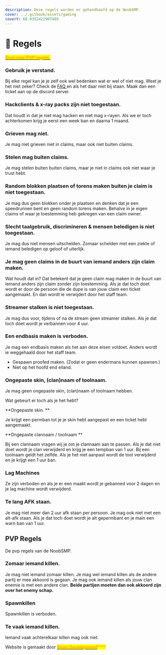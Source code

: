 ```yaml
---
description: Deze regels worden er gehandhaafd op de NoobSMP.
cover: ../.gitbook/assets/gaming
coverY: 68.0352422907489
---
```


# 📑 Regels

#### [<mark style="color:orange;">Snel naar PVP regels.</mark>](regels.md#pvp-regels)<mark style="color:orange;"></mark>

### Gebruik je verstand.

Bij elke regel kan je je zelf ook wel bedenken wat er wel of niet mag. Weet je het niet zeker? Check de [FAQ ](faq.md)en als het daar niet bij staan. Maak dan een ticket aan op de discord server.

### Hackclients & x-ray packs zijn niet toegestaan.

Dat houdt in dat je niet mag hacken en niet mag x-rayen. Als we er toch achterkomen krijg je eerst een week ban en daarna 1 maand.

### Grieven mag niet.

Je mag niet grieven niet in claims, maar ook niet buiten claims.

### Stelen mag buiten claims.

Je mag stelen buiten buiten claims, maar je niet in claims ook niet waar je trust hebt.

### Random blokken plaatsen of torens maken buiten je claim is niet toegestaan.

Je mag dus geen blokken onder je plaatsen en denken dat je een speedrunnen bent en geen random torens maken. Behalve in je eigen claims of waar je toestemming heb gekregen van een claim owner.

### Slecht taalgebruik, discrimineren & mensen beledigen is niet toegestaan.

Je mag dus niet mensen uitschelden. Zomaar schelden met een ziekte of iemand beledigen op geloof of uiterlijk.

### Je mag geen claims in de buurt van iemand anders zijn claim maken.

Wat houdt dat in? Dat betekent dat je geen claim mag maken in de buurt van iemand anders zijn claim zonder zijn toestemming. Als je dat toch doet wordt er door de persoon die de dupe is van jouw claim een ticket aangemaakt. En dan wordt ie verwijdert door het staff team.

### Streamer stalken is niet toegestaan.

Je mag dus voor, tijdens of na de stream geen streamer stalken. Als je dat toch doet wordt je verbannen voor 4 uur.

### Een endbasis maken is verboden.

Je mag een endbasis maken als het aan deze eisen voldoet. Anders wordt ie weggehaald door het staff team.

* Gespawn proofed maken. (Zodat er geen endermans kunnen spawnen.)
* Niet op het hoofd end eiland.

### Ongepaste skin, (clan)naam of toolnaam.

Je mag geen ongepaste skin, (clan)naam of toolnaam hebben.

Wat gebeurt er toch als je het hebt?

**Ongepaste skin. **

Je krijgt een permban tot je je skin hebt aangepast en een ticket hebt aangemaakt.

**Ongepaste clannaam / toolnaam **

Bij een clannaam vragen wij je om je clannaam aan te passen. Als je dat niet doet wordt je clan verwijderd en krijg je een tempban van 1 uur. Bij een toolnaam geldt het zelfde. Als je het niet aanpast wordt de tool verwijderd en je krijgt een 1 uur ban.

### Lag Machines 

Ze zijn verboden en als je er een maakt wordt je gebanned voor 2 dagen en je lag machine wordt verwijderd.

### Te lang AFK staan.

Je mag niet meer dan 2 uur afk staan per persoon. Je mag ook niet met een alt-afk staan. Als je dat toch doet wordt je alt gepermbant en je main een warn ban van 1 uur.



## PVP Regels

De pvp regels van de NoobSMP.

### Zomaar iemand killen.

Je mag niet iemand zomaar killen. Je mag wel iemand killen als de andere partij er mee akkoord is gegaan. Je mag ook iemand killen als jouw clan enemie is met een andere clan. **Beide partijen moeten dan ook akkoord zijn over het enemy schap.**

### Spawnkillen

Spawnkillen is verboden. 

### Te vaak iemand killen.

Iemand vaak achterelkaar killen mag ook niet. 



Website is gemaakt door [<mark style="color:orange;">**Brian Development**</mark>](https://www.brianmsc.nl)<mark style="color:orange;">****</mark>

